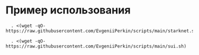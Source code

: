 Пример использования
====================


      . <(wget -qO- https://raw.githubusercontent.com/EvgeniiPerkin/scripts/main/starknet.sh)

      . <(wget -qO- https://raw.githubusercontent.com/EvgeniiPerkin/scripts/main/sui.sh)
      